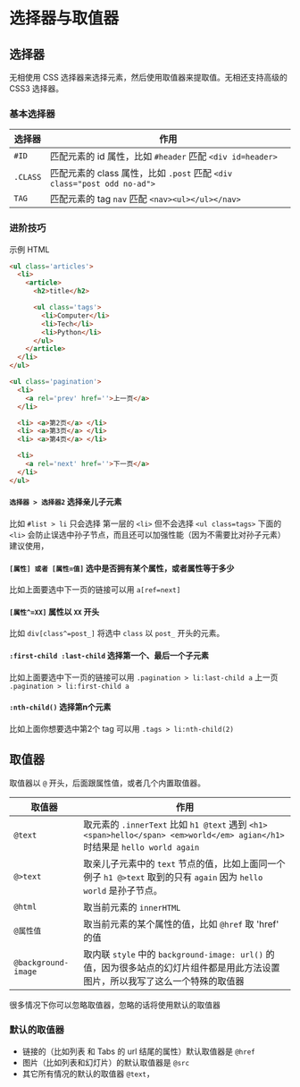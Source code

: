 # 选择器与取值器

## 选择器

无相使用 CSS 选择器来选择元素，然后使用取值器来提取值。无相还支持高级的 CSS3 选择器。

### 基本选择器

| 选择器 | 作用 |
| ---- | ---- |
| `#ID` | 匹配元素的 id 属性，比如 `#header` 匹配 `<div id=header>`  |
| `.CLASS` | 匹配元素的 class 属性，比如 `.post` 匹配 `<div class="post odd no-ad">`  |
| `TAG` | 匹配元素的 tag `nav` 匹配 `<nav><ul></ul></nav>`  |

### 进阶技巧

示例 HTML

```html
<ul class='articles'>
  <li>
    <article>
      <h2>title</h2>

      <ul class='tags'>
        <li>Computer</li>
        <li>Tech</li>
        <li>Python</li>
      </ul> 
    </article>
  </li>
</ul>

<ul class='pagination'>
  <li>
    <a rel='prev' href=''>上一页</a>
  </li>

  <li> <a>第2页</a> </li>
  <li> <a>第3页</a> </li>
  <li> <a>第4页</a> </li>

  <li>
    <a rel='next' href=''>下一页</a>
  </li>
</ul> 
```

#### `选择器 > 选择器2` 选择亲儿子元素

比如 `#list > li` 只会选择 第一层的 `<li>` 但不会选择 `<ul class=tags>` 下面的 `<li>` 会防止误选中孙子节点，而且还可以加强性能（因为不需要比对孙子元素）建议使用，


#### `[属性] 或者 [属性=值]` 选中是否拥有某个属性，或者属性等于多少

比如上面要选中下一页的链接可以用 `a[ref=next]`


#### `[属性^=XX]` 属性以 `XX` 开头

比如 `div[class^=post_]` 将选中 `class` 以 `post_` 开头的元素。


#### `:first-child :last-child` 选择第一个、最后一个子元素

比如上面要选中下一页的链接可以用 `.pagination > li:last-child a`
上一页 `.pagination > li:first-child a`

#### `:nth-child()` 选择第n个元素

比如上面你想要选中第2个 tag 可以用 `.tags > li:nth-child(2)`


## 取值器

取值器以 `@` 开头，后面跟属性值，或者几个内置取值器。


| 取值器 | 作用 |
| ---- | ---- |
| `@text` | 取元素的 `.innerText` 比如 `h1 @text` 遇到 `<h1><span>hello</span> <em>world</em> agian</h1> ` 时结果是 `hello world again` |
| `@>text` | 取亲儿子元素中的 `text` 节点的值，比如上面同一个例子 `h1 @>text` 取到的只有 `again` 因为 `hello world` 是孙子节点。 |
| `@html` | 取当前元素的 `innerHTML` |
| `@属性值` | 取当前元素的某个属性的值，比如 `@href` 取 'href' 的值 |
| `@background-image` | 取内联 `style` 中的 `background-image: url()` 的值，因为很多站点的幻灯片组件都是用此方法设置图片，所以我写了这么一个特殊的取值器 |


很多情况下你可以忽略取值器，忽略的话将使用默认的取值器


### 默认的取值器

* 链接的（比如列表 和 Tabs 的 url 结尾的属性）默认取值器是 `@href` 
* 图片（比如列表和幻灯片）的默认取值器是 `@src`
* 其它所有情况的默认的取值器 `@text`，
